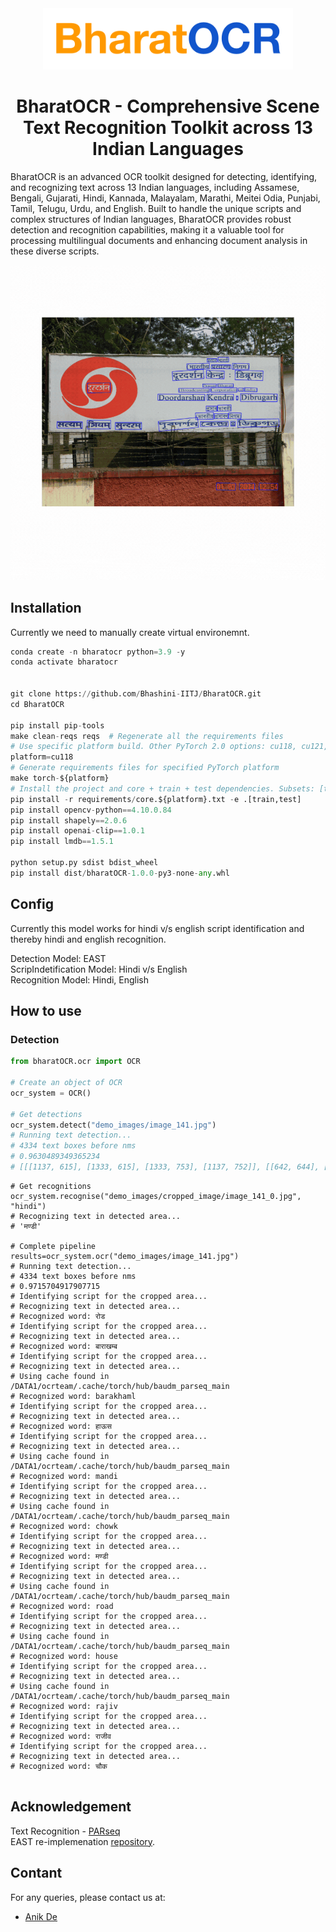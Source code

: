 <div style="text-align: center;">
    <img src="./static/pics/bharatOCR.png" alt="Centered image" width="400">
</div>

<h1 align="center"> BharatOCR - Comprehensive Scene Text Recognition Toolkit across 13 Indian Languages</h1>

BharatOCR is an advanced OCR toolkit designed for detecting, identifying, and recognizing text across 13 Indian languages, including Assamese, Bengali, Gujarati, Hindi, Kannada, Malayalam, Marathi, Meitei Odia, Punjabi, Tamil, Telugu, Urdu, and English. Built to handle the unique scripts and complex structures of Indian languages, BharatOCR provides robust detection and recognition capabilities, making it a valuable tool for processing multilingual documents and enhancing document analysis in these diverse scripts.

![](contents/bharatocr.gif)
## Installation
Currently we need to manually create virtual environemnt.
```python
conda create -n bharatocr python=3.9 -y
conda activate bharatocr


git clone https://github.com/Bhashini-IITJ/BharatOCR.git
cd BharatOCR

pip install pip-tools
make clean-reqs reqs  # Regenerate all the requirements files
# Use specific platform build. Other PyTorch 2.0 options: cu118, cu121, rocm5.7
platform=cu118
# Generate requirements files for specified PyTorch platform
make torch-${platform}
# Install the project and core + train + test dependencies. Subsets: [train,test,bench,tune]
pip install -r requirements/core.${platform}.txt -e .[train,test]
pip install opencv-python==4.10.0.84
pip install shapely==2.0.6
pip install openai-clip==1.0.1
pip install lmdb==1.5.1

python setup.py sdist bdist_wheel
pip install dist/bharatOCR-1.0.0-py3-none-any.whl
```

## Config
Currently this model works for hindi v/s english script identification and thereby hindi and english recognition.

Detection Model: EAST\
ScripIndetification Model: Hindi v/s English\
Recognition Model: Hindi, English 

## How to use
### Detection

```python
from bharatOCR.ocr import OCR

# Create an object of OCR
ocr_system = OCR()

# Get detections
ocr_system.detect("demo_images/image_141.jpg")
# Running text detection...
# 4334 text boxes before nms
# 0.9630489349365234
# [[[1137, 615], [1333, 615], [1333, 753], [1137, 752]], [[642, 644], [1040, 645], [1039, 753], [642, 752]], [[647, 833], [1034, 834], [1034, 945], [646, 944]], [[1567, 709], [1720, 709], [1720, 777], [1567, 777]], [[1412, 826], [1567, 826], [1566, 886], [1412, 886]], [[305, 800], [453, 800], [453, 855], [305, 854]], [[1419, 686], [1549, 686], [1549, 770], [1419, 770]], [[1124, 843], [1336, 844], [1336, 949], [1124, 948]], [[1571, 831], [1729, 831], [1729, 891], [1571, 891]], [[196, 796], [301, 796], [301, 861], [196, 860]], [[211, 677], [336, 677], [336, 747], [211, 747]], [[350, 679], [447, 679], [447, 749], [350, 749]]]
```


```
# Get recognitions
ocr_system.recognise("demo_images/cropped_image/image_141_0.jpg", "hindi")
# Recognizing text in detected area...
# 'मण्डी'

# Complete pipeline
results=ocr_system.ocr("demo_images/image_141.jpg")
# Running text detection...
# 4334 text boxes before nms
# 0.9715704917907715
# Identifying script for the cropped area...
# Recognizing text in detected area...
# Recognized word: रोड
# Identifying script for the cropped area...
# Recognizing text in detected area...
# Recognized word: बाराखम्ब
# Identifying script for the cropped area...
# Recognizing text in detected area...
# Using cache found in /DATA1/ocrteam/.cache/torch/hub/baudm_parseq_main
# Recognized word: barakhaml
# Identifying script for the cropped area...
# Recognizing text in detected area...
# Recognized word: हाऊस
# Identifying script for the cropped area...
# Recognizing text in detected area...
# Using cache found in /DATA1/ocrteam/.cache/torch/hub/baudm_parseq_main
# Recognized word: mandi
# Identifying script for the cropped area...
# Recognizing text in detected area...
# Using cache found in /DATA1/ocrteam/.cache/torch/hub/baudm_parseq_main
# Recognized word: chowk
# Identifying script for the cropped area...
# Recognizing text in detected area...
# Recognized word: मण्डी
# Identifying script for the cropped area...
# Recognizing text in detected area...
# Using cache found in /DATA1/ocrteam/.cache/torch/hub/baudm_parseq_main
# Recognized word: road
# Identifying script for the cropped area...
# Recognizing text in detected area...
# Using cache found in /DATA1/ocrteam/.cache/torch/hub/baudm_parseq_main
# Recognized word: house
# Identifying script for the cropped area...
# Recognizing text in detected area...
# Using cache found in /DATA1/ocrteam/.cache/torch/hub/baudm_parseq_main
# Recognized word: rajiv
# Identifying script for the cropped area...
# Recognizing text in detected area...
# Recognized word: राजीव
# Identifying script for the cropped area...
# Recognizing text in detected area...
# Recognized word: चौक


```

<!-- ## Training -->

## Acknowledgement 

Text Recognition - [PARseq](https://github.com/baudm/parseq)\
EAST re-implemenation [repository](https://github.com/foamliu/EAST).

## Contant
For any queries, please contact us at:
- [Anik De](mailto:anekde@gmail.com)

